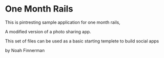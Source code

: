 # One Month Rails 


This is pintresting sample application for one month rails,

A modified version of a photo sharing app.

This set of files can be used as a basic starting templete to build social apps


by Noah Finnerman


